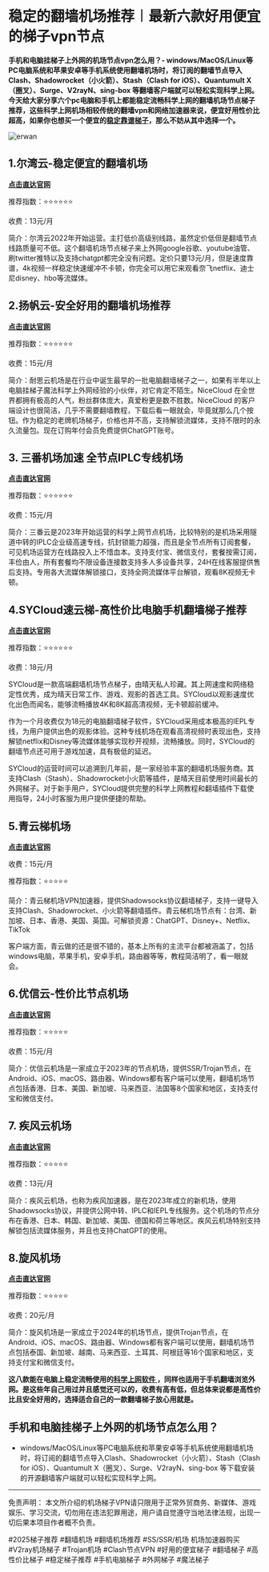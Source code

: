 # 稳定的翻墙机场推荐︱最新六款好用便宜的梯子vpn节点

**手机和电脑挂梯子上外网的机场节点vpn怎么用？- windows/MacOS/Linux等PC电脑系统和苹果安卓等手机系统使用翻墙机场时，将订阅的翻墙节点导入Clash、Shadowrocket（小火箭）、Stash（Clash for iOS）、Quantumult X（圈叉）、Surge、V2rayN、sing-box 等翻墙客户端就可以轻松实现科学上网。今天给大家分享六个pc电脑和手机上都能稳定流畅科学上网的翻墙机场节点梯子推荐，这些科学上网机场相较传统的翻墙vpn和网络加速器来说，便宜好用性价比超高，如果你也想买一个便宜的[稳定靠谱梯子](https://discuss.d2l.ai/t/vpn/27774)，那么不妨从其中选择一个。**

![erwan](https://www.cnvintage.org/assets/files/2025-03-05/1741150394-888610-c4d6507d-b538-4564-838a-01aafd23d066.jpeg)


## 1.尔湾云-稳定便宜的翻墙机场

[**点击直达官网**](https://affg.cc/ewan)

推荐指数：:star::star::star::star::star::star:

收费：13元/月

简介：尔湾云2022年开始运营。主打低价高级别线路，虽然定价低但是翻墙节点线路质量可不低。这个翻墙机场节点梯子来上外网google谷歌、youtube油管、刷twitter推特以及支持chatgpt都完全没有问题。定价只要13元/月，但是速度靠谱，4k视频一样稳定快速缓冲不卡顿，你完全可以用它来观看奈飞netflix、迪士尼disney、hbo等流媒体。


## 2.扬帆云-安全好用的翻墙机场推荐

[**点击直达官网**](https://affg.cc/yafa)

推荐指数：:star::star::star::star::star::star:

收费：15元/月

简介：耐思云机场是在行业中诞生最早的一批电脑翻墙梯子之一，如果有半年以上电脑挂梯子魔法科学上外网经验的小伙伴，对它肯定不陌生。NiceCloud 在全世界都拥有极高的人气，粉丝群体庞大，真爱粉更是数不胜数。NiceCloud 的客户端设计也很简洁，几乎不需要翻墙教程，下载后看一眼就会，毕竟就那么几个按钮。作为稳定的老牌机场梯子，价格也并不高，支持解锁流媒体，支持不限时的永久流量包。现在订购年付会员免费提供ChatGPT账号。

## 3. 三番机场加速 全节点IPLC专线机场

[**点击直达官网**](https://affg.cc/3fan)

推荐指数：:star::star::star::star::star::star:

收费：15元/月

简介：三番云是2023年开始运营的科学上网节点机场，比较特别的是机场采用隧道中转的IPLC企业级高速专线，抗封锁能力超强，而且是全节点所有订阅套餐，可见机场运营方在线路投入上不惜血本。支持支付宝、微信支付，套餐按需订阅，丰俭由人，所有套餐均不限设备连接数支持多人多设备共享，24H在线客服提供售后支持。专用各大流媒体解锁接口，支持全网流媒体平台解锁，观看8K视频无卡顿。

## 4.SYCloud速云梯-高性价比电脑手机翻墙梯子推荐

[**点击直达官网**](https://affg.cc/suyu)

推荐指数：:star::star::star::star::star::star:

收费：18元/月

SYCloud是一款高端翻墙机场节点梯子，由晴天私人珍藏。其上网速度和网络稳定性优秀，成为晴天日常工作、游戏、观影的首选工具。SYCloud以观影速度优化出色而闻名，能够流畅播放4K和8K超高清视频，无卡顿超前缓冲。

作为一个月收费仅为18元的电脑翻墙梯子软件，SYCloud采用成本极高的IEPL专线，为用户提供出色的观影体验。这种专线机场在观看高清视频时表现出色，支持解锁netflix和Disney等流媒体能够实现秒开视频，流畅播放。同时，SYCloud的翻墙节点还可用于游戏加速，具有极低的延迟。

SYCloud的运营时间可以追溯到几年前，是一家经验丰富的翻墙机场服务商。其支持Clash（Stash）、Shadowrocket小火箭等插件，是晴天目前使用时间最长的外网梯子。对于新手用户，SYCloud提供完整的科学上网教程和翻墙插件下载使用指导，24小时客服为用户提供便捷的帮助。

## 5.青云梯机场

[**点击直达官网**](https://affg.cc/qyun)

收费：15元/月

推荐指数：:star::star::star::star::star:

简介：青云梯机场VPN加速器，提供Shadowsocks协议翻墙梯子，支持一键导入支持Clash、Shadowrocket、小火箭等翻墙插件。青云梯机场节点有：台湾、新加坡、日本、香港、美国、英国。可解锁资源：ChatGPT、Disney+、Netflix、TikTok

客户端方面，青云做的还是很不错的，基本上所有的主流平台都被涵盖了，包括windows电脑，苹果手机，安卓手机，路由器等等，教程简洁明了，看一眼就会。

## 6.优信云-性价比节点机场

**[点击直达官网](https://affg.cc/uxin)**

推荐指数：:star::star::star::star::star:

收费：15元/月

简介：优信云机场是一家成立于2023年的节点机场，提供SSR/Trojan节点，在Android、iOS、macOS、路由器、Windows都有客户端可以使用，翻墙机场节点包括香港、日本、美国、新加坡、马来西亚、法国等8个国家和地区，支持支付宝和微信支付。

## 7. 疾风云机场

**[点击直达官网](https://affg.cc/jife)**

推荐指数：:star::star::star::star::star:

收费：13元/月

简介：疾风云机场，也称为疾风加速器，是在2023年成立的新机场，使用Shadowsocks协议，并提供公网中转、IPLC和IEPL专线服务。这个机场的节点分布在香港、日本、韩国、新加坡、美国、德国和荷兰等地区。疾风云机场特别支持解锁包括流媒体服务，并且也支持ChatGPT的使用。

## 8.旋风机场

**[点击直达官网](https://affg.cc/feng)**

推荐指数：:star::star::star::star::star:

收费：20元/月

简介：旋风机场是一家成立于2024年的机场节点，提供Trojan节点，在Android、iOS、macOS、路由器、Windows都有客户端可以使用，翻墙机场节点包括泰国、新加坡、越南、马来西亚、土耳其、阿根廷等16个国家和地区，支持支付宝和微信支付。

**这八款能在电脑上稳定流畅使用的[科学上网软件 ](https://discuss.d2l.ai/t/vpn/30605)，同样也适用于手机翻墙浏览外网。是这些年自己用过并且感觉还可以的，收费有高有低，但总体来说都是高性价比且安全好用的，选择适合自己的一款翻墙梯子放心用就是。**

## 手机和电脑挂梯子上外网的机场节点怎么用？

* windows/MacOS/Linux等PC电脑系统和苹果安卓等手机系统使用翻墙机场时，将订阅的翻墙节点导入Clash、Shadowrocket（小火箭）、Stash（Clash for iOS）、Quantumult X（圈叉）、Surge、V2rayN、sing-box 等下载安装的开源翻墙客户端就可以轻松实现科学上网。

---

免责声明： 本文所介绍的机场梯子VPN请只限用于正常外贸商务、新媒体、游戏娱乐、学习交流，切勿用在违法犯罪用途，用户请自觉遵守当地法律法规，出现一切后果本项目作者概不负责。

#2025梯子推荐 #翻墙机场 #翻墙机场推荐 #SS/SSR/机场 机场加速器购买 #V2ray机场梯子 #Trojan机场 #Clash节点VPN #好用的便宜梯子 #翻墙梯子 #高性价比梯子 #稳定梯子推荐 #手机电脑梯子 #外网梯子 #魔法梯子

